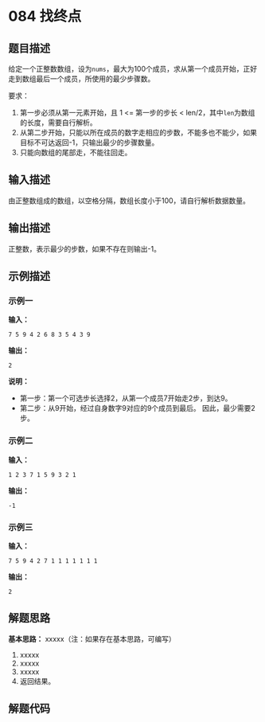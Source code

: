 # 084 找终点

## 题目描述

给定一个正整数数组，设为`nums`，最大为100个成员，求从第一个成员开始，正好走到数组最后一个成员，所使用的最少步骤数。

要求：
1. 第一步必须从第一元素开始，且 1 <= 第一步的步长 < len/2，其中`len`为数组的长度，需要自行解析。
2. 从第二步开始，只能以所在成员的数字走相应的步数，不能多也不能少，如果目标不可达返回-1，只输出最少的步骤数量。
3. 只能向数组的尾部走，不能往回走。

## 输入描述

由正整数组成的数组，以空格分隔，数组长度小于100，请自行解析数据数量。

## 输出描述

正整数，表示最少的步数，如果不存在则输出-1。

## 示例描述

### 示例一

**输入：**
```text
7 5 9 4 2 6 8 3 5 4 3 9
```

**输出：**
```text
2
```

**说明：**  

- 第一步：第一个可选步长选择2，从第一个成员7开始走2步，到达9。
- 第二步：从9开始，经过自身数字9对应的9个成员到最后。
因此，最少需要2步。

### 示例二

**输入：**
```text
1 2 3 7 1 5 9 3 2 1
```

**输出：**
```text
-1
```

### 示例三

**输入：**
```text
7 5 9 4 2 7 1 1 1 1 1 1 1
```

**输出：**
```text
2
```

## 解题思路

**基本思路：** xxxxx（注：如果存在基本思路，可编写）
1. xxxxx
2. xxxxx
3. xxxxx
4. 返回结果。

## 解题代码